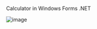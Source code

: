 Calculator in Windows Forms .NET


![image](https://user-images.githubusercontent.com/64143856/235708686-d562efaf-dcbe-4c13-b25b-e9dffde1b65a.png)
